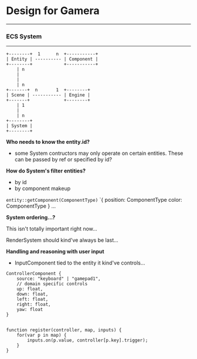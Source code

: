# Design for Gamera
-------------------

### ECS System
------------------

```
+--------+  1      n  +-----------+
| Entity | ---------- | Component |
+--------+            +-----------+
    | n
    |
    |
    | n
+-------+  n       1  +--------+
| Scene | ----------- | Engine |
+-------+             +--------+
    | 1 
    |
    | n
+--------+
| System |
+--------+

```

**Who needs to know the entity.id?**

- some System contructors may only operate on certain entities. These can be passed by ref or specified by id?

**How do System's filter entities?**

- by id
- by component makeup

`entity::getComponent(ComponentType)`
`{
    position: ComponentType <required>
    color: ComponentType <optional>
}
...

**System ordering...?**

This isn't totally important right now...

RenderSystem should kind've always be last...

**Handling and reasoning with user input**

- InputComponent tied to the entity it kind've controls...

```
ControllerComponent {
    source: "keyboard" | "gamepad1",
    // domain specific controls
    up: float,
    down: float,
    left: float,
    right: float,
    yaw: float
}


function register(controller, map, inputs) {
    for(var p in map) {
        inputs.on(p.value, controller[p.key].trigger);
    }
}
```